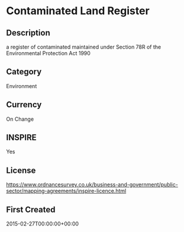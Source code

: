 # Contaminated Land Register

## Description
a register of contaminated maintained under Section 78R of the Environmental Protection Act 1990

## Category
Environment

## Currency
On Change

## INSPIRE
Yes

## License
https://www.ordnancesurvey.co.uk/business-and-government/public-sector/mapping-agreements/inspire-licence.html

## First Created
2015-02-27T00:00:00+00:00

